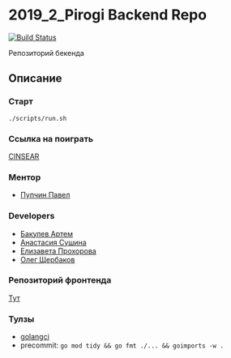 # 2019_2_Pirogi Backend Repo

[![Build Status](https://travis-ci.com/go-park-mail-ru/2019_2_Pirogi.svg?branch=dev)](https://travis-ci.com/go-park-mail-ru/2019_2_Pirogi.svg?branch=dev)

Репозиторий бекенда

## Описание


### Старт

<code>./scripts/run.sh</code>

### Ссылка на поиграть
[CINSEAR](https://cinsear.ru/)

### Ментор
 - [Пупчин Павел](https://github.com/4taa)

### Developers
 - [Бакулев Артем](https://github.com/Artefakt-ff)
 - [Анастасия Сушина](https://github.com/ansushina)
 - [Елизавета Прохорова](https://github.com/lisa-bella97)
 - [Олег Щербаков](https://github.com/oleg-student) 

### Репозиторий фронтенда
[Тут](https://github.com/frontend-park-mail-ru/2019_2_Pirogi)

### Тулзы
 - [golangci](https://github.com/golangci/golangci-lint)
 - precommit: `go mod tidy && go fmt ./... && goimports -w .`